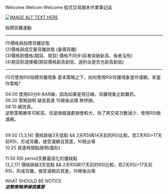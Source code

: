 Welcome Welcom Welcome
程式交易期末作業筆記區

[![IMAGE ALT TEXT HERE](http://img.youtube.com/vi/GyZL00VQ_PE/0.jpg)](https://www.youtube.com/watch?v=GyZL00VQ_PE)

指標背離運動

-------------------------------------------------------------

(1)價格與指標背離狀態<br>
(2)價格與成交量背離狀態 (量價背離)<br>
(3)價格對價格(期貨、現貨) 價格不同步(前者突破新高、後者沒有)<br>
(4)期貨對選擇權(期貨價格創高創低、遠則全是否也創高創低)<br>

--------------------------------------------------------------

(1)可使用RSI指標背離現象
基本策略之下，如何使用RSI背離現象當作濾網，來當作策略?


04:00 使用60分K-BAR線，因為如果是用日線，背離現象比較難抓。<br>
06:20 策略說明 破低買進 10根後出場 無停損。<br>
08:10 績效表。<br>
逆勢策略勝率可較高、但是做錯邊虧損會較大，為了將交易次數減少，使用RSI做濾網。<br>

<br>
09:50 (3,3,14) 價格跌破3天低點 && 3天RSI與14天前的RSI比較，若2天RSI>17天前RSI，形成背離，接受濾網且買進，10根出場<br>
10:25 買進時間點說明(圖形)<br>

11:50 RSI period天數最佳化的優缺點<br>
(3,2,17) 價格跌破3天低點 && 2天RSI與17天前的RSI比較，若2天RSI>17天前RSI，形成背離，接受濾網且買進，10根後出場<br>


WhAT SHOULD BE NOTICE<br>
***逆勢策略停損很重要***

